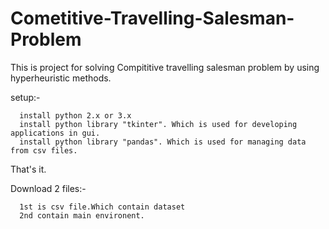 # Cometitive-Travelling-Salesman-Problem

This is project for solving Compititive travelling salesman problem by using hyperheuristic methods.


setup:-

      install python 2.x or 3.x
      install python library "tkinter". Which is used for developing applications in gui.
      install python library "pandas". Which is used for managing data from csv files.

That's it.

Download 2 files:-

      1st is csv file.Which contain dataset
      2nd contain main environent.
